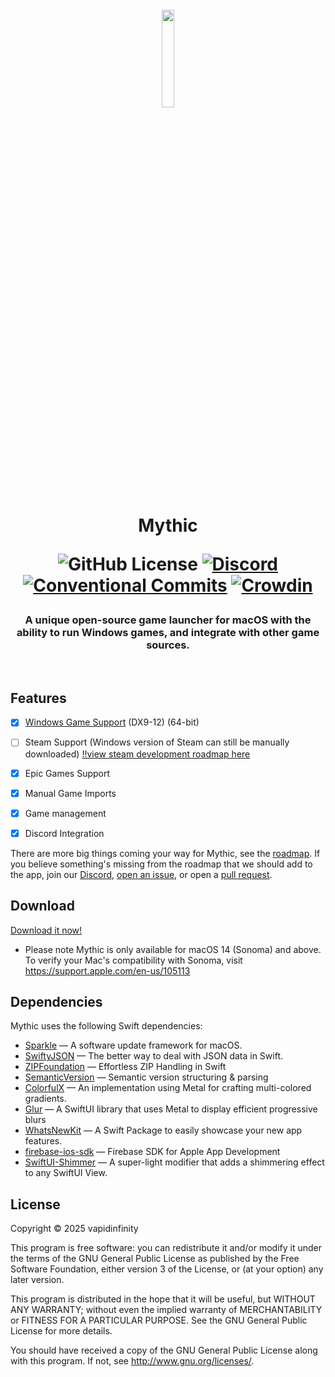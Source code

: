 <h1 align="center">
  <br>
  <a href="https://getmythic.app">
    <img src="https://github.com/user-attachments/assets/dd702812-0d06-47a5-bd25-3f2dcf40aeee" 
      style="width: 20%; height: 20%;">
  </a>

  Mythic

  ![GitHub License](https://img.shields.io/github/license/MythicApp/Mythic) 
  [![Discord](https://img.shields.io/discord/1154998702650425397?color=5865F2)](https://discord.com/invite/58NZ7fFqPy)
  [![Conventional Commits](https://img.shields.io/badge/Conventional%20Commits-1.0.0-%23FE5196?logo=conventionalcommits&logoColor=white)](https://conventionalcommits.org)
  [![Crowdin](https://badges.crowdin.net/mythicapp/localized.svg)](https://crowdin.com/project/mythicapp)
</h1>

<h3 align="center">A unique open-source game launcher for macOS with the ability to run Windows games, and integrate with other game sources.</h3>

<br>

## Features
- [x] [Windows Game Support](https://github.com/MythicApp/Engine) (DX9-12) (64-bit)
- [ ] Steam Support (Windows version of Steam can still be manually downloaded) [!!view steam development roadmap here](https://github.com/orgs/MythicApp/projects/4)
- [x] Epic Games Support
- [x] Manual Game Imports
- [x] Game management
- [x] Discord Integration


There are more big things coming your way for Mythic, see the [roadmap](https://github.com/orgs/MythicApp/projects/2/views/2).
If you believe something's missing from the roadmap that we should add to the app, join our [Discord](https://discord.com/invite/58NZ7fFqPy), [open an issue](https://github.com/MythicApp/Mythic/issues/new/choose), or open a [pull request](https://github.com/MythicApp/Mythic/pulls).

## Download
[Download it now!](https://github.com/MythicApp/Mythic/releases)

* Please note Mythic is only available for macOS 14 (Sonoma) and above.
  To verify your Mac's compatibility with Sonoma, visit https://support.apple.com/en-us/105113

## Dependencies
Mythic uses the following Swift dependencies:

- [Sparkle](https://github.com/sparkle-project/Sparkle) — A software update framework for macOS.
- [SwiftyJSON](https://github.com/SwiftyJSON/SwiftyJSON) — The better way to deal with JSON data in Swift. 
- [ZIPFoundation](https://github.com/weichsel/ZIPFoundation) — Effortless ZIP Handling in Swift
- [SemanticVersion](https://github.com/SwiftPackageIndex/SemanticVersion) — Semantic version structuring & parsing
- [ColorfulX](https://github.com/Lakr233/ColorfulX) — An implementation using Metal for crafting multi-colored gradients.
- [Glur](https://github.com/joogps/Glur) — A SwiftUI library that uses Metal to display efficient progressive blurs
- [WhatsNewKit](https://github.com/SvenTiigi/WhatsNewKit) — A Swift Package to easily showcase your new app features.
- [firebase-ios-sdk](https://github.com/firebase/firebase-ios-sdk) — Firebase SDK for Apple App Development
- [SwiftUI-Shimmer](https://github.com/markiv/SwiftUI-Shimmer) — A super-light modifier that adds a shimmering effect to any SwiftUI View.

## License
Copyright © 2025 vapidinfinity

This program is free software: you can redistribute it and/or modify it under the terms of the GNU General Public License as published by the Free Software Foundation, either version 3 of the License, or (at your option) any later version.

This program is distributed in the hope that it will be useful, but WITHOUT ANY WARRANTY; without even the implied warranty of MERCHANTABILITY or FITNESS FOR A PARTICULAR PURPOSE. See the GNU General Public License for more details.

You should have received a copy of the GNU General Public License along with this program. If not, see http://www.gnu.org/licenses/.

